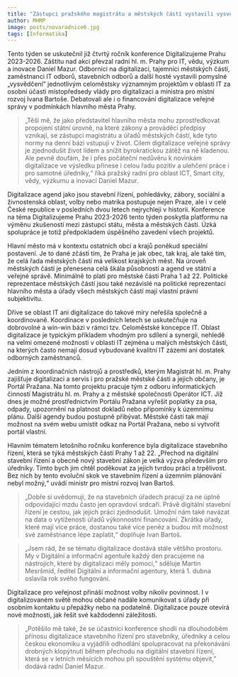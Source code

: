 ```yaml
---
title: "Zástupci pražského magistrátu a městských částí vystavili vysvědčení pokrokům v digitalizaci"
author: MHMP
image: posts/novaradnice6.jpg
tags: [Informatika]
---
```

 
Tento týden se uskutečnil již čtvrtý ročník konference Digitalizujeme Prahu 2023-2026. Záštitu nad akcí převzal radní hl. m. Prahy pro IT, vědu, výzkum a inovace Daniel Mazur. Odborníci na digitalizaci, tajemníci městských částí, zaměstnanci IT odborů, stavebních odborů a další hosté vystavili pomyslné „vysvědčení” jednotlivým celoměstsky významným projektům v oblasti IT za osobní účasti místopředsedy vlády pro digitalizaci a ministra pro místní rozvoj Ivana Bartoše.  Debatovali ale i o financování digitalizace veřejné správy v podmínkách hlavního města Prahy. 

> „Těší mě, že jako představitel hlavního města mohu zprostředkovat propojení státní úrovně, na které zákony a prováděcí předpisy vznikají, se zástupci magistrátu a úřadů městských částí, kde tyto normy na denní bázi vstupují v život. Cílem digitalizace veřejné správy je zjednodušit život lidem a snížit byrokratickou zátěž na ně kladenou. Ale pevně doufám, že i přes počáteční nedůvěru k novinkám digitalizace ve výsledku přinese i celou řadu pozitiv a ulehčení práce i pro samotné úředníky,“ říká pražský radní pro oblast ICT, Smart city, vědy, výzkumu a inovací Daniel Mazur. 

Digitalizace agend jako jsou stavební řízení, pohledávky, zábory, sociální a živnostenská oblast, volby nebo matrika postupuje nejen Praze, ale i v celé České republice v posledních dvou letech nejrychleji v historii. Konference na téma Digitalizujeme Prahu 2023-2026 tento týden poskytla platformu na výměnu zkušeností mezi zástupci státu, města a městských částí. Úzká spolupráce je totiž předpokladem úspěšného zavedení všech projektů.

Hlavní město má v kontextu ostatních obcí a krajů poněkud speciální postavení. Je to dané zčásti tím, že Praha je jak obec, tak kraj, ale také tím, že celá řada městských částí má velikost krajských měst. Na úroveň městských částí je přenesena celá škála působností a agend ve státní a veřejné správě. Minimálně to platí pro městské části Praha 1 až 22.  Politické reprezentace městských částí jsou také nezávislé na politické reprezentaci hlavního města a úřady všech městských částí mají vlastní právní subjektivitu.

Dříve se oblast IT ani digitalizace do takové míry neřešila společně a koordinovaně. Koordinace v posledních letech se uskutečňuje na dobrovolné a win-win bázi v rámci tzv. Celoměstské koncepce IT. Oblast digitalizace je typickým příkladem vhodným pro sdílení a synergii, nehledě na velmi omezené možnosti v oblasti IT zejména u malých městských částí, na kterých často nemají dosud vybudované kvalitní IT zázemí ani dostatek odborných zaměstnanců.

Jedním z koordinačních nástrojů a prostředků, kterým Magistrát hl. m. Prahy zajišťuje digitalizaci a servis i pro pražské městské části a jejich občany, je Portál Pražana. Na tomto projektu pracuje tým z odboru informatických činností Magistrátu hl. m. Prahy a z městské společnosti Operátor ICT. Již dnes je možné prostřednictvím Portálu Pražana vyřešit poplatky za psa, odpady, upozornění na platnost dokladů nebo připomínky k územnímu plánu. Další agendy budou postupně přibývat. Městské části tak mají možnost na svém webu umístit odkaz na Portál Pražana, nebo si vytvořit portál vlastní.

Hlavním tématem letošního ročníku konference byla digitalizace stavebního řízení, která se týká městských částí Prahy 1 až 22. „Přechod na digitální stavební řízení a obecně nový stavební zákon je velká výzva především pro úředníky. Tímto bych jim chtěl poděkovat za jejich tvrdou práci a trpělivost. Bez nich by tento evoluční skok ve stavebním řízení a územním plánování nebyl možný,“ uvádí ministr pro místní rozvoj Ivan Bartoš.  

> „Dobře si uvědomuji, že na stavebních úřadech pracují za ne úplně odpovídající mzdu často jen opravdoví srdcaři. Právě digitální stavební řízení je cestou, jak jejich práci zjednodušit. Umožní nám také navázat na data o vytíženosti úřadů výkonnostní financování. Zkrátka úřady, které mají více práce, dostanou také více peněz a budou mít možnost své zaměstnance lépe zaplatit,“ doplňuje Ivan Bartoš. 

> „Jsem rád, že se tématu digitalizace dostává stále většího prostoru. My v Digitální a informační agentuře každý den pracujeme na nástrojích, které by digitalizaci měly pomoci,“ sděluje Martin Mesršmíd, ředitel Digitální a informační agentury, která 1. dubna oslavila rok svého fungování. 

Digitalizace pro veřejnost přináší možnost volby nikoliv povinnost. I v digitalizovaném světě mohou občané nadále komunikovat s úřady při osobním kontaktu u přepážky nebo na podatelně. Digitalizace pouze otevírá nové možnosti, jak řešit své každodenní záležitosti.

> „Potěšilo mě také, že se účastníci konference shodli na dlouhodobém přínosu digitalizace stavebního řízení pro stavebníky, úředníky a celou českou ekonomiku a vyjádřili odhodlání spolupracovat na překonávání drobných klopýtnutí během přechodu na digitální stavební řízení, která se v letních měsících mohou při spouštění systému objevit,” dodává radní Daniel Mazur.

